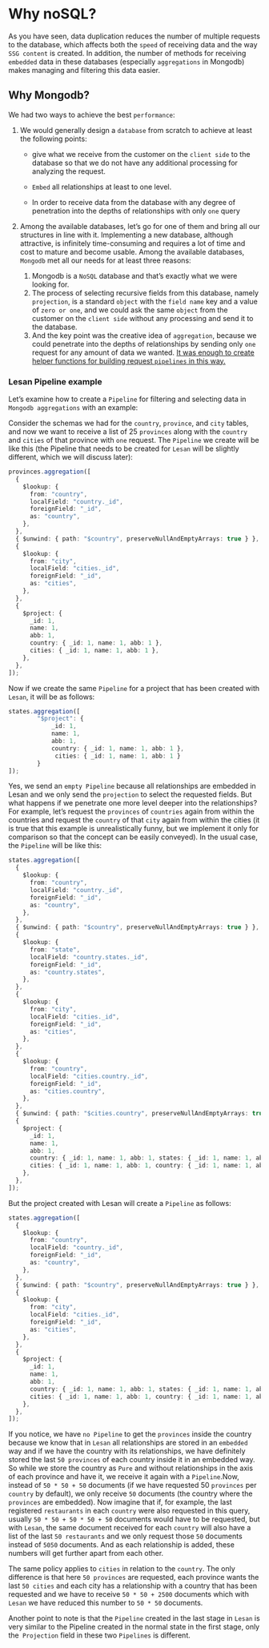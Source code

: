 # Why noSQL?

As you have seen, data duplication reduces the number of multiple requests to the database, which affects both the `speed` of receiving data and the way `SSG content` is created. In addition, the number of methods for receiving `embedded` data in these databases (especially `aggregations` in Mongodb) makes managing and filtering this data easier.

## Why Mongodb?

We had two ways to achieve the best `performance`:

1.  We would generally design a `database` from scratch to achieve at least the following points:

    - give what we receive from the customer on the `client side` to the database so that we do not have any additional processing for analyzing the request.

    - `Embed` all relationships at least to one level.

    - In order to receive data from the database with any degree of penetration into the depths of relationships with only `one` query

2.  Among the available databases, let’s go for one of them and bring all our structures in line with it. Implementing a new database, although attractive, is infinitely time-consuming and requires a lot of time and cost to mature and become usable. Among the available databases, `Mongodb` met all our needs for at least three reasons:
    1. Mongodb is a `NoSQL` database and that’s exactly what we were looking for.
    2. The process of selecting recursive fields from this database, namely `projection`, is a standard `object` with the `field name` key and a value of `zero or one`, and we could ask the same `object` from the customer on the `client side` without any processing and send it to the database.
    3. And the key point was the creative idea of `aggregation`, because we could penetrate into the depths of relationships by sending only `one` request for any amount of data we wanted. [It was enough to create helper functions for building request `pipelines` in this way.](https://www.pagerduty.com/resources/learn/what-is-data-aggregation/)

### Lesan Pipeline example
Let’s examine how to create a `Pipeline` for filtering and selecting data in `Mongodb aggregations` with an example:

Consider the schemas we had for the `country`, `province`, and `city` tables, and now we want to receive a list of 25 `provinces` along with the `country` and `cities` of that province with `one` request. The `Pipeline` we create will be like this (the Pipeline that needs to be created for `Lesan` will be slightly different, which we will discuss later):

```typescript
provinces.aggregation([
  {
    $lookup: {
      from: "country",
      localField: "country._id",
      foreignField: "_id",
      as: "country",
    },
  },
  { $unwind: { path: "$country", preserveNullAndEmptyArrays: true } },
  {
    $lookup: {
      from: "city",
      localField: "cities._id",
      foreignField: "_id",
      as: "cities",
    },
  },
  {
    $project: {
      _id: 1,
      name: 1,
      abb: 1,
      country: { _id: 1, name: 1, abb: 1 },
      cities: { _id: 1, name: 1, abb: 1 },
    },
  },
]);
```

Now if we create the same `Pipeline` for a project that has been created with `Lesan`, it will be as follows:

```typescript
states.aggregation([
      	"$project": {
        	_id: 1,
        	name: 1,
        	abb: 1,
        	country: { _id: 1, name: 1, abb: 1 },
             cities: { _id: 1, name: 1, abb: 1 }
      	}
]);
```

Yes, we send an `empty Pipeline` because all relationships are embedded in Lesan and we only send the `projection` to select the requested fields. But what happens if we penetrate one more level deeper into the relationships? For example, let’s request the `provinces` of `countries` again from within the countries and request the `country` of that `city` again from within the cities (it is true that this example is unrealistically funny, but we implement it only for comparison so that the concept can be easily conveyed). In the usual case, the `Pipeline` will be like this:

```typescript
states.aggregation([
  {
    $lookup: {
      from: "country",
      localField: "country._id",
      foreignField: "_id",
      as: "country",
    },
  },
  { $unwind: { path: "$country", preserveNullAndEmptyArrays: true } },
  {
    $lookup: {
      from: "state",
      localField: "country.states._id",
      foreignField: "_id",
      as: "country.states",
    },
  },
  {
    $lookup: {
      from: "city",
      localField: "cities._id",
      foreignField: "_id",
      as: "cities",
    },
  },
  {
    $lookup: {
      from: "country",
      localField: "cities.country._id",
      foreignField: "_id",
      as: "cities.country",
    },
  },
  { $unwind: { path: "$cities.country", preserveNullAndEmptyArrays: true } },
  {
    $project: {
      _id: 1,
      name: 1,
      abb: 1,
      country: { _id: 1, name: 1, abb: 1, states: { _id: 1, name: 1, abb: 1 } },
      cities: { _id: 1, name: 1, abb: 1, country: { _id: 1, name: 1, abb: 1 } },
    },
  },
]);
```

But the project created with Lesan will create a `Pipeline` as follows:

```typescript
states.aggregation([
  {
    $lookup: {
      from: "country",
      localField: "country._id",
      foreignField: "_id",
      as: "country",
    },
  },
  { $unwind: { path: "$country", preserveNullAndEmptyArrays: true } },
  {
    $lookup: {
      from: "city",
      localField: "cities._id",
      foreignField: "_id",
      as: "cities",
    },
  },
  {
    $project: {
      _id: 1,
      name: 1,
      abb: 1,
      country: { _id: 1, name: 1, abb: 1, states: { _id: 1, name: 1, abb: 1 } },
      cities: { _id: 1, name: 1, abb: 1, country: { _id: 1, name: 1, abb: 1 } },
    },
  },
]);
```

If you notice, we have `no Pipeline` to get the `provinces` inside the country because we know that in `Lesan` all relationships are stored in an `embedded` way and if we have the country with its relationships, we have definitely stored the last `50 provinces` of each country inside it in an embedded way. So while we store the country as `Pure` and without relationships in the axis of each province and have it, we receive it again with a `Pipeline`.Now, instead of `50 * 50 + 50` documents (if we have requested 50 `provinces` per `country` by default), we only receive `50` documents (the country where the `provinces` are embedded). Now imagine that if, for example, the last registered `restaurants` in each `country` were also requested in this query, usually `50 * 50 + 50 * 50 + 50` documents would have to be requested, but with `Lesan`, the same document received for each `country` will also have a list of the last `50 restaurants` and we only request those `50` documents instead of `5050` documents. And as each relationship is added, these numbers will get further apart from each other.

The same policy applies to `cities` in relation to the `country`. The only difference is that here `50 provinces` are requested, each province wants the last `50 cities` and each city has a relationship with a country that has been requested and we have to receive `50 * 50 + 2500` documents which with `Lesan` we have reduced this number to `50 * 50` documents.

Another point to note is that the `Pipeline` created in the last stage in `Lesan` is very similar to the Pipeline created in the normal state in the first stage, only the` Projection` field in these two `Pipelines` is different.
